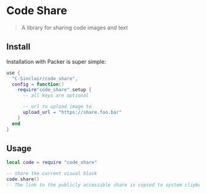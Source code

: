 # Code Share

> A library for sharing code images and text

## Install

Installation with Packer is super simple:

```lua
use {
  "C-Sinclair/code_share",
  config = function()
    require"code_share".setup {
      -- all keys are optional

      -- url to upload image to
      upload_url = "https://share.foo.bar"
    }
  end
}
```

## Usage

```lua
local code = require "code_share"

-- share the current visual block
code.share()
-- The link to the publicly accessible share is copied to system clipboard
```

